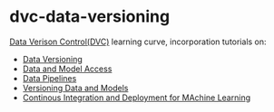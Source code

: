 # dvc-data-versioning

[Data Verison Control(DVC)][dvc] learning curve, incorporation tutorials on:

- [Data Versioning][dv]
- [Data and Model Access][dama]
- [Data Pipelines][dp]
- [Versioning Data and Models][vdam]
- [Continous Integration and Deployment for MAchine Learning][ciadfml]

[dvc]: https://dvc.org
[dv]: https://dvc.org/doc/start/data-management/data-versioning
[dama]: https://dvc.org/doc/start/data-management/data-and-model-access
[dp]: https://dvc.org/doc/start/data-management/data-pipelines
[vdam]: https://dvc.org/doc/use-cases/versioning-data-and-models/tutorial
[ciadfml]: https://dvc.org/doc/use-cases/ci-cd-for-machine-learning
